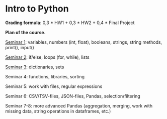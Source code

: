# Intro to Python

**Grading formula**: 0,3 * HW1 + 0,3 * HW2 + 0,4 * Final Project

**Plan of the course.**

[Seminar 1](https://github.com/trocean11/Intro-to-Python-LTLD/tree/main/sem01): variables, numbers (int, float), booleans, strings, string methods, print(), input()

[Seminar 2](https://github.com/trocean11/Intro-to-Python-LTLD/tree/main/sem02): if/else, loops (for, while), lists

[Seminar 3](https://github.com/trocean11/Intro-to-Python-LTLD/blob/main/sem03): dictionaries, sets

Seminar 4: functions, libraries, sorting

Seminar 5: work with files, regular expressions

Seminar 6: CSV/TSV-files, JSON-files, Pandas, selection/filtering

Seminar 7-8: more advanced Pandas (aggregation, merging, work with missing data, string operations in dataframes, etc.) 
